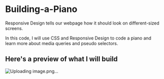 # Building-a-Piano
Responsive Design tells our webpage how it should look on different-sized screens.

In this code, I will use CSS and Responsive Design to code a piano and learn more about media queries and pseudo selectors.

## Here's a preview of what I will build

![Uploading image.png…]()
